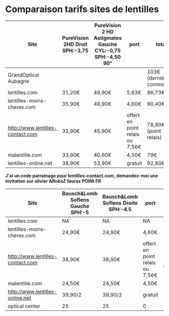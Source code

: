 Comparaison tarifs sites de lentilles
=====================================

| Site | PureVision 2HD Droit SPH:-3,75 | PureVision 2 HD Astigmates Gauche CYL:-0,75 SPH:-4,50 90° | port | total |
| --- | --- | --- | --- | --- |
| GrandOptical Aubagne | | | | 103€ (dernière commande) |
| lentilles.com | 31,20€ | 49,90€ | 5,63€ | 86,73€ |
| lentilles-moins-cheres.com | 35,90€ | 49,90€ | 4,60€ | 90,40€ |
| http://www.lentilles-contact.com | 32,90€ | 45,90€ | offert en point relais ou 7,56€ | 78,80€ (point relais) |
| malentille.com | 33,90€ | 40,60€ | 4,50€ | 79€ |
| lentilles-online.net | 38,90€ | 53,90€ | gratuit | 92,80€ |

**J'ai un code parrainage pour lentilles-contact.com, demandez-moi une invitation sur olivier ARobaZ faurax POINt FR**

| Site | Bausch&Lomb Soflens Gauche SPH:-5 | Bausch&Lomb Soflens Droite SPH:-4.5 | port | total |
| --- | --- | --- | --- | --- |
| lentilles.com | NA | NA | NA | NA |
| lentilles-moins-cheres.com | 24,90€ | 24,90€ | 4,60€ | 54,40€ |
| http://www.lentilles-contact.com | 38,90€ | 38,90€ | offert en point relais ou 7,56€ | 77,80€ (point relais) |
| malentille.com | 24,50€ | 24,50€ | 4,50€ | 53,50€ |
| http://www.lentilles-online.net | 39,90/2 | 39,90/2 | gratuit | 39,90 |
| optical center | 25 | 25 | 0 | 50 |
